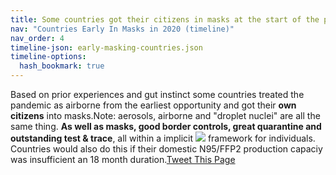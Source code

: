 ```yaml
---
title: Some countries got their citizens in masks at the start of the pandemic
nav: "Countries Early In Masks in 2020 (timeline)"
nav_order: 4
timeline-json: early-masking-countries.json
timeline-options: 
  hash_bookmark: true
---
```


Based on prior experiences and gut instinct some countries treated the pandemic as airborne from the earliest opportunity and got their **own citizens** into masks.Note: aerosols, airborne and "droplet nuclei" are all the same thing. **As well as masks, good border controls, great quarantine and outstanding test & trace**, all within a implicit <img src="https://user-images.githubusercontent.com/82182/102926364-c4098300-448c-11eb-9f06-b96d8e9d1d77.png"> framework for individuals. Countries would also do this if their domestic N95/FFP2 production capaciy was insufficient an 18 month duration.<a href="https://twitter.com/intent/tweet?url=https%3A%2F%2Fits-airborne.org%2Fearly-masking-countries&via=AerosolizedC19&text=%23COVIDisAirborne%20%23masks4All%20%23bewareOfSharedAir%20%23ventilation. See: " target="_blank">Tweet This Page</a>